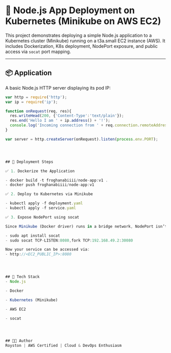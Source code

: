 # 🐳 Node.js App Deployment on Kubernetes (Minikube on AWS EC2)

This project demonstrates deploying a simple Node.js application to a Kubernetes cluster (Minikube) running on a t3a.small EC2 instance (AWS). It includes Dockerization, K8s deployment, NodePort exposure, and public access via `socat` port mapping.

---

## 📦 Application

A basic Node.js HTTP server displaying its pod IP:

```js
var http = require('http');
var ip = require('ip');

function onRequest(req, res){
  res.writeHead(200, {'Content-Type':'text/plain'});
  res.end('Hello I am ' + ip.address() + '!');
  console.log('Incoming connection from ' + req.connection.remoteAddress);
}

var server = http.createServer(onRequest).listen(process.env.PORT);




## 🚀 Deployment Steps

✅ 1. Dockerize the Application

- docker build -t froghanabiiii/node-app:v1 .
- docker push froghanabiiii/node-app:v1

✅ 2. Deploy to Kubernetes via Minikube

- kubectl apply -f deployment.yaml
- kubectl apply -f service.yaml

✅ 3. Expose NodePort using socat

Since Minikube (Docker driver) runs in a bridge network, NodePort isn’t directly accessible from the internet. To expose it, use socat to bridge a public EC2 port (e.g., 8080) to the Minikube virtual IP and NodePort (e.g., 30080):

- sudo apt install socat
- sudo socat TCP-LISTEN:8080,fork TCP:192.168.49.2:30080

Now your service can be accessed via:
- http://<EC2_PUBLIC_IP>:8080




## 🧪 Tech Stack
- Node.js

- Docker

- Kubernetes (Minikube)

- AWS EC2

- socat




## 👨‍💻 Author
Royston | AWS Certified | Cloud & DevOps Enthusiasm






